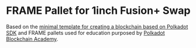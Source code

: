 # FRAME Pallet for 1inch Fusion+ Swap

Based on the [minimal template for creating a blockchain based on Polkadot SDK](https://github.com/paritytech/polkadot-sdk-minimal-template) and FRAME pallets used for education purposed by [Polkadot Blockchain Academy](https://github.com/Polkadot-Blockchain-Academy).
